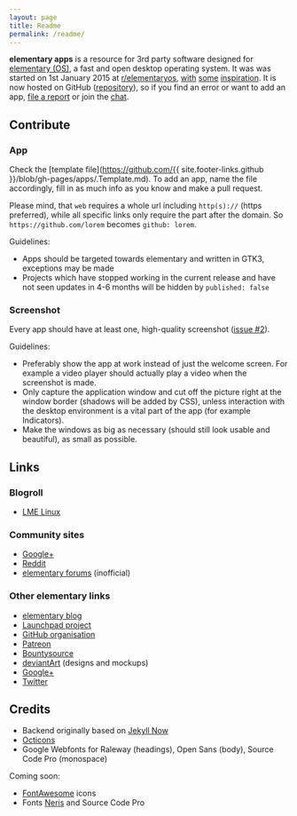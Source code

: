 ```yaml
---
layout: page
title: Readme
permalink: /readme/
---
```


**elementary apps** is a resource for 3rd party software designed for [elementary (OS)](http://elementary.io), a fast and open desktop operating system. It was was started on 1st January 2015 at [r/elementaryos](https://www.reddit.com/r/elementaryos/comments/2r0xey/third_party_development_and_apps/), [with](http://madeforelementary.tumblr.com/) [some](https://github.com/PerfectCarl/elementary-apps) [inspiration](https://github.com/elementary-fr/ideas). It is now hosted on GitHub ([repository](https://github.com/quassy/elementary-apps)), so if you find an error or want to add an app, [file a report](https://github.com/quassy/elementary-apps/issues/new) or join the [chat](https://gitter.im/quassy/elementary-apps).

## Contribute

### App

Check the [template file](https://github.com/{{ site.footer-links.github }}/blob/gh-pages/apps/.Template.md). To add an app, name the file accordingly, fill in as much info as you know and make a pull request.

Please mind, that `web` requires a whole url including `http(s)://` (https preferred), while all specific links only require the part after the domain. So `https://github.com/lorem` becomes `github: lorem`.

Guidelines:

 * Apps should be targeted towards elementary and written in GTK3, exceptions may be made
 * Projects which have stopped working in the current release and have not seen updates in 4-6 months will be hidden by `published: false`

### Screenshot

Every app should have at least one, high-quality screenshot ([issue #2](https://github.com/quassy/elementary-apps/issues/2)).

Guidelines:

 * Preferably show the app at work instead of just the welcome screen. For example a video player should actually play a video when the screenshot is made.
 * Only capture the application window and cut off the picture right at the window border (shadows will be added by CSS), unless interaction with the desktop environment is a vital part of the app (for example Indicators).
 * Make the windows as big as necessary (should still look usable and beautiful), as small as possible.

## Links

### Blogroll

* [LME Linux](http://lmelinux.net/#2016-05-07)

### Community sites

* [Google+](https://plus.google.com/communities/104613975513761463450)
* [Reddit](https://www.reddit.com/r/elementaryos)
* [elementary forums](https://elementaryforums.com) (inofficial)

### Other elementary links

* [elementary blog](http://blog.elementary.io/#2015-04-29)
* [Launchpad project](https://launchpad.net/elementary/)
* [GitHub organisation](https://github.com/elementary)
* [Patreon](https://www.patreon.com/elementary)
* [Bountysource](https://www.bountysource.com/teams/elementary/bounties)
* [deviantArt](http://elementaryos.deviantart.com/) (designs and mockups)
* [Google+](https://plus.google.com/+elementary)
* [Twitter](https://twitter.com/elementary)

## Credits

* Backend originally based on [Jekyll Now](https://github.com/barryclark/jekyll-now)
* [Octicons](https://octicons.github.com)
* Google Webfonts for Raleway (headings), Open Sans (body), Source Code Pro (monospace)

Coming soon:

* [FontAwesome](http://fontawesome.io) icons
* Fonts [Neris](https://www.behance.net/gallery/11761457/Neris-%28free-font%29) and Source Code Pro
